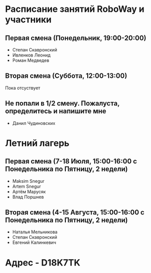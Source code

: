 # Расписание занятий RoboWay и участники

## Первая смена (Понедельник, 19:00-20:00)

* Степан Скавронский
* Ивленков Леонид
* Роман Медведев

## Вторая смена (Суббота, 12:00-13:00)

Пока отсуствует

## Не попали в 1/2 смену. Пожалуста, определитесь и напишите мне

* Данил Чудиновских

# Летний лагерь

## Первая смена (7-18 Июля, 15:00-16:00 с Понедельника по Пятницу, 2 недели)

* Maksim Snegur
* Artem Snegur
* Артём Марусяк
* Влад Поршнев

## Вторая смена (4-15 Августа, 15:00-16:00 с Понедельника по Пятницу, 2 недели)

* Наталья Мельникова
* Степан Скавронский
* Евгений Калинкевич

# Адрес - D18K7TK
